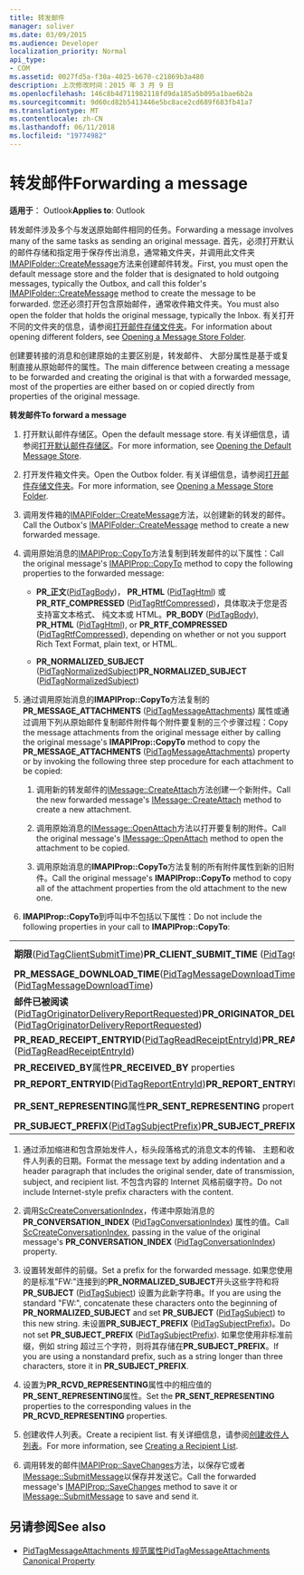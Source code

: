 ```yaml
---
title: 转发邮件
manager: soliver
ms.date: 03/09/2015
ms.audience: Developer
localization_priority: Normal
api_type:
- COM
ms.assetid: 0027fd5a-f30a-4025-b670-c21869b3a480
description: 上次修改时间：2015 年 3 月 9 日
ms.openlocfilehash: 146c8b4d711982118fd9da185a5b095a1bae6b2a
ms.sourcegitcommit: 9d60cd82b5413446e5bc8ace2cd689f683fb41a7
ms.translationtype: MT
ms.contentlocale: zh-CN
ms.lasthandoff: 06/11/2018
ms.locfileid: "19774982"
---
```

# <a name="forwarding-a-message"></a><span data-ttu-id="5e3ad-103">转发邮件</span><span class="sxs-lookup"><span data-stu-id="5e3ad-103">Forwarding a message</span></span>

<span data-ttu-id="5e3ad-104">**适用于**： Outlook</span><span class="sxs-lookup"><span data-stu-id="5e3ad-104">**Applies to**: Outlook</span></span> 
  
<span data-ttu-id="5e3ad-105">转发邮件涉及多个与发送原始邮件相同的任务。</span><span class="sxs-lookup"><span data-stu-id="5e3ad-105">Forwarding a message involves many of the same tasks as sending an original message.</span></span> <span data-ttu-id="5e3ad-106">首先，必须打开默认的邮件存储和指定用于保存传出消息，通常箱文件夹，并调用此文件夹[IMAPIFolder::CreateMessage](imapifolder-createmessage.md)方法来创建邮件转发。</span><span class="sxs-lookup"><span data-stu-id="5e3ad-106">First, you must open the default message store and the folder that is designated to hold outgoing messages, typically the Outbox, and call this folder's [IMAPIFolder::CreateMessage](imapifolder-createmessage.md) method to create the message to be forwarded.</span></span> <span data-ttu-id="5e3ad-107">您还必须打开包含原始邮件，通常收件箱文件夹。</span><span class="sxs-lookup"><span data-stu-id="5e3ad-107">You must also open the folder that holds the original message, typically the Inbox.</span></span> <span data-ttu-id="5e3ad-108">有关打开不同的文件夹的信息，请参阅[打开邮件存储文件夹](opening-a-message-store-folder.md)。</span><span class="sxs-lookup"><span data-stu-id="5e3ad-108">For information about opening different folders, see [Opening a Message Store Folder](opening-a-message-store-folder.md).</span></span>
  
<span data-ttu-id="5e3ad-109">创建要转接的消息和创建原始的主要区别是，转发邮件、 大部分属性是基于或复制直接从原始邮件的属性。</span><span class="sxs-lookup"><span data-stu-id="5e3ad-109">The main difference between creating a message to be forwarded and creating the original is that with a forwarded message, most of the properties are either based on or copied directly from properties of the original message.</span></span> 
  
<span data-ttu-id="5e3ad-110">**转发邮件**</span><span class="sxs-lookup"><span data-stu-id="5e3ad-110">**To forward a message**</span></span>
  
1. <span data-ttu-id="5e3ad-111">打开默认邮件存储区。</span><span class="sxs-lookup"><span data-stu-id="5e3ad-111">Open the default message store.</span></span> <span data-ttu-id="5e3ad-112">有关详细信息，请参阅[打开默认邮件存储区](opening-the-default-message-store.md)。</span><span class="sxs-lookup"><span data-stu-id="5e3ad-112">For more information, see [Opening the Default Message Store](opening-the-default-message-store.md).</span></span>
    
2. <span data-ttu-id="5e3ad-113">打开发件箱文件夹。</span><span class="sxs-lookup"><span data-stu-id="5e3ad-113">Open the Outbox folder.</span></span> <span data-ttu-id="5e3ad-114">有关详细信息，请参阅[打开邮件存储文件夹](opening-a-message-store-folder.md)。</span><span class="sxs-lookup"><span data-stu-id="5e3ad-114">For more information, see [Opening a Message Store Folder](opening-a-message-store-folder.md).</span></span>
    
3. <span data-ttu-id="5e3ad-115">调用发件箱的[IMAPIFolder::CreateMessage](imapifolder-createmessage.md)方法，以创建新的转发的邮件。</span><span class="sxs-lookup"><span data-stu-id="5e3ad-115">Call the Outbox's [IMAPIFolder::CreateMessage](imapifolder-createmessage.md) method to create a new forwarded message.</span></span> 
    
4. <span data-ttu-id="5e3ad-116">调用原始消息的[IMAPIProp::CopyTo](imapiprop-copyto.md)方法复制到转发邮件的以下属性：</span><span class="sxs-lookup"><span data-stu-id="5e3ad-116">Call the original message's [IMAPIProp::CopyTo](imapiprop-copyto.md) method to copy the following properties to the forwarded message:</span></span> 
    
   - <span data-ttu-id="5e3ad-117">**PR\_正文**([PidTagBody](pidtagbody-canonical-property.md))， **PR\_HTML** ([PidTagHtml](pidtaghtml-canonical-property.md)) 或**PR_RTF_COMPRESSED** ([PidTagRtfCompressed](pidtagrtfcompressed-canonical-property.md))，具体取决于您是否支持富文本格式、 纯文本或 HTML。</span><span class="sxs-lookup"><span data-stu-id="5e3ad-117">**PR\_BODY** ([PidTagBody](pidtagbody-canonical-property.md)), **PR\_HTML** ([PidTagHtml](pidtaghtml-canonical-property.md)), or **PR_RTF_COMPRESSED** ([PidTagRtfCompressed](pidtagrtfcompressed-canonical-property.md)), depending on whether or not you support Rich Text Format, plain text, or HTML.</span></span>
    
   - <span data-ttu-id="5e3ad-118">**PR\_NORMALIZED_SUBJECT** ([PidTagNormalizedSubject](pidtagnormalizedsubject-canonical-property.md))</span><span class="sxs-lookup"><span data-stu-id="5e3ad-118">**PR\_NORMALIZED_SUBJECT** ([PidTagNormalizedSubject](pidtagnormalizedsubject-canonical-property.md))</span></span> 
    
5. <span data-ttu-id="5e3ad-119">通过调用原始消息的**IMAPIProp::CopyTo**方法复制的**PR_MESSAGE_ATTACHMENTS** ([PidTagMessageAttachments](pidtagmessageattachments-canonical-property.md)) 属性或通过调用下列从原始邮件复制邮件附件每个附件要复制的三个步骤过程：</span><span class="sxs-lookup"><span data-stu-id="5e3ad-119">Copy the message attachments from the original message either by calling the original message's **IMAPIProp::CopyTo** method to copy the **PR_MESSAGE_ATTACHMENTS** ([PidTagMessageAttachments](pidtagmessageattachments-canonical-property.md)) property or by invoking the following three step procedure for each attachment to be copied:</span></span>
    
   1. <span data-ttu-id="5e3ad-120">调用新的转发邮件的[IMessage::CreateAttach](imessage-createattach.md)方法创建一个新附件。</span><span class="sxs-lookup"><span data-stu-id="5e3ad-120">Call the new forwarded message's [IMessage::CreateAttach](imessage-createattach.md) method to create a new attachment.</span></span> 
      
   2. <span data-ttu-id="5e3ad-121">调用原始消息的[IMessage::OpenAttach](imessage-openattach.md)方法以打开要复制的附件。</span><span class="sxs-lookup"><span data-stu-id="5e3ad-121">Call the original message's [IMessage::OpenAttach](imessage-openattach.md) method to open the attachment to be copied.</span></span> 
      
   3. <span data-ttu-id="5e3ad-122">调用原始消息的**IMAPIProp::CopyTo**方法复制的所有附件属性到新的旧附件。</span><span class="sxs-lookup"><span data-stu-id="5e3ad-122">Call the original message's **IMAPIProp::CopyTo** method to copy all of the attachment properties from the old attachment to the new one.</span></span> 
    
6. <span data-ttu-id="5e3ad-123">**IMAPIProp::CopyTo**到呼叫中不包括以下属性：</span><span class="sxs-lookup"><span data-stu-id="5e3ad-123">Do not include the following properties in your call to **IMAPIProp::CopyTo**:</span></span> 
    
|||
|:-----|:-----|
|<span data-ttu-id="5e3ad-124">**期限**([PidTagClientSubmitTime](pidtagclientsubmittime-canonical-property.md))</span><span class="sxs-lookup"><span data-stu-id="5e3ad-124">**PR_CLIENT_SUBMIT_TIME** ([PidTagClientSubmitTime](pidtagclientsubmittime-canonical-property.md))</span></span>  <br/> |<span data-ttu-id="5e3ad-125">**PR_MESSAGE_DELIVERY_TIME**([PidTagMessageDeliveryTime](pidtagmessagedeliverytime-canonical-property.md))</span><span class="sxs-lookup"><span data-stu-id="5e3ad-125">**PR_MESSAGE_DELIVERY_TIME** ([PidTagMessageDeliveryTime](pidtagmessagedeliverytime-canonical-property.md))</span></span>  <br/> |
|<span data-ttu-id="5e3ad-126">**PR_MESSAGE_DOWNLOAD_TIME**([PidTagMessageDownloadTime](pidtagmessagedownloadtime-canonical-property.md))</span><span class="sxs-lookup"><span data-stu-id="5e3ad-126">**PR_MESSAGE_DOWNLOAD_TIME** ([PidTagMessageDownloadTime](pidtagmessagedownloadtime-canonical-property.md))</span></span>  <br/> |<span data-ttu-id="5e3ad-127">**PR_MESSAGE_FLAGS**([PidTagMessageFlags](pidtagmessageflags-canonical-property.md))</span><span class="sxs-lookup"><span data-stu-id="5e3ad-127">**PR_MESSAGE_FLAGS** ([PidTagMessageFlags](pidtagmessageflags-canonical-property.md))</span></span>  <br/> |
|<span data-ttu-id="5e3ad-128">**邮件已被阅读**([PidTagOriginatorDeliveryReportRequested](pidtagoriginatordeliveryreportrequested-canonical-property.md))</span><span class="sxs-lookup"><span data-stu-id="5e3ad-128">**PR_ORIGINATOR_DELIVERY_REPORT_REQUESTED** ([PidTagOriginatorDeliveryReportRequested](pidtagoriginatordeliveryreportrequested-canonical-property.md))</span></span>  <br/> |<span data-ttu-id="5e3ad-129">**PR_RCVD_REPRESENTING**属性</span><span class="sxs-lookup"><span data-stu-id="5e3ad-129">**PR_RCVD_REPRESENTING** properties</span></span>  <br/> |
|<span data-ttu-id="5e3ad-130">**PR_READ_RECEIPT_ENTRYID**([PidTagReadReceiptEntryId](pidtagreadreceiptentryid-canonical-property.md))</span><span class="sxs-lookup"><span data-stu-id="5e3ad-130">**PR_READ_RECEIPT_ENTRYID** ([PidTagReadReceiptEntryId](pidtagreadreceiptentryid-canonical-property.md))</span></span>  <br/> |<span data-ttu-id="5e3ad-131">**PR_READ_RECEIPT_REQUESTED**([PidTagReadReceiptRequested](pidtagreadreceiptrequested-canonical-property.md))</span><span class="sxs-lookup"><span data-stu-id="5e3ad-131">**PR_READ_RECEIPT_REQUESTED** ([PidTagReadReceiptRequested](pidtagreadreceiptrequested-canonical-property.md))</span></span>  <br/> |
|<span data-ttu-id="5e3ad-132">**PR_RECEIVED_BY**属性</span><span class="sxs-lookup"><span data-stu-id="5e3ad-132">**PR_RECEIVED_BY** properties</span></span>  <br/> |<span data-ttu-id="5e3ad-133">**PR_REPLY_RECIPIENT**属性</span><span class="sxs-lookup"><span data-stu-id="5e3ad-133">**PR_REPLY_RECIPIENT** properties</span></span>  <br/> |
|<span data-ttu-id="5e3ad-134">**PR_REPORT_ENTRYID**([PidTagReportEntryId](pidtagreportentryid-canonical-property.md))</span><span class="sxs-lookup"><span data-stu-id="5e3ad-134">**PR_REPORT_ENTRYID** ([PidTagReportEntryId](pidtagreportentryid-canonical-property.md))</span></span>  <br/> |<span data-ttu-id="5e3ad-135">**PR_SENDER**属性</span><span class="sxs-lookup"><span data-stu-id="5e3ad-135">**PR_SENDER** properties</span></span>  <br/> |
|<span data-ttu-id="5e3ad-136">**PR_SENT_REPRESENTING**属性</span><span class="sxs-lookup"><span data-stu-id="5e3ad-136">**PR_SENT_REPRESENTING** properties</span></span>  <br/> |<span data-ttu-id="5e3ad-137">**PR_SENTMAIL_ENTRYID**([PidTagSentMailEntryId](pidtagsentmailentryid-canonical-property.md))</span><span class="sxs-lookup"><span data-stu-id="5e3ad-137">**PR_SENTMAIL_ENTRYID** ([PidTagSentMailEntryId](pidtagsentmailentryid-canonical-property.md))</span></span>  <br/> |
|<span data-ttu-id="5e3ad-138">**PR_SUBJECT_PREFIX**([PidTagSubjectPrefix](pidtagsubjectprefix-canonical-property.md))</span><span class="sxs-lookup"><span data-stu-id="5e3ad-138">**PR_SUBJECT_PREFIX** ([PidTagSubjectPrefix](pidtagsubjectprefix-canonical-property.md))</span></span>  <br/> | <br/> |
   
1. <span data-ttu-id="5e3ad-139">通过添加缩进和包含原始发件人，标头段落格式的消息文本的传输、 主题和收件人列表的日期。</span><span class="sxs-lookup"><span data-stu-id="5e3ad-139">Format the message text by adding indentation and a header paragraph that includes the original sender, date of transmission, subject, and recipient list.</span></span> <span data-ttu-id="5e3ad-140">不包含内容的 Internet 风格前缀字符。</span><span class="sxs-lookup"><span data-stu-id="5e3ad-140">Do not include Internet-style prefix characters with the content.</span></span>
    
2. <span data-ttu-id="5e3ad-141">调用[ScCreateConversationIndex](sccreateconversationindex.md)，传递中原始消息的**PR_CONVERSATION_INDEX** ([PidTagConversationIndex](pidtagconversationindex-canonical-property.md)) 属性的值。</span><span class="sxs-lookup"><span data-stu-id="5e3ad-141">Call [ScCreateConversationIndex](sccreateconversationindex.md), passing in the value of the original message's **PR_CONVERSATION_INDEX** ([PidTagConversationIndex](pidtagconversationindex-canonical-property.md)) property.</span></span>
    
3. <span data-ttu-id="5e3ad-142">设置转发邮件的前缀。</span><span class="sxs-lookup"><span data-stu-id="5e3ad-142">Set a prefix for the forwarded message.</span></span> <span data-ttu-id="5e3ad-143">如果您使用的是标准"FW:"连接到的**PR_NORMALIZED_SUBJECT**开头这些字符和将**PR_SUBJECT** ([PidTagSubject](pidtagsubject-canonical-property.md)) 设置为此新字符串。</span><span class="sxs-lookup"><span data-stu-id="5e3ad-143">If you are using the standard "FW:", concatenate these characters onto the beginning of **PR_NORMALIZED_SUBJECT** and set **PR_SUBJECT** ([PidTagSubject](pidtagsubject-canonical-property.md)) to this new string.</span></span> <span data-ttu-id="5e3ad-144">未设置**PR_SUBJECT_PREFIX** ([PidTagSubjectPrefix](pidtagsubjectprefix-canonical-property.md))。</span><span class="sxs-lookup"><span data-stu-id="5e3ad-144">Do not set **PR_SUBJECT_PREFIX** ([PidTagSubjectPrefix](pidtagsubjectprefix-canonical-property.md)).</span></span> <span data-ttu-id="5e3ad-145">如果您使用非标准前缀，例如 string 超过三个字符，则将其存储在**PR_SUBJECT_PREFIX**。</span><span class="sxs-lookup"><span data-stu-id="5e3ad-145">If you are using a nonstandard prefix, such as a string longer than three characters, store it in **PR_SUBJECT_PREFIX**.</span></span> 
    
4. <span data-ttu-id="5e3ad-146">设置为**PR_RCVD_REPRESENTING**属性中的相应值的**PR_SENT_REPRESENTING**属性。</span><span class="sxs-lookup"><span data-stu-id="5e3ad-146">Set the **PR_SENT_REPRESENTING** properties to the corresponding values in the **PR_RCVD_REPRESENTING** properties.</span></span> 
    
5. <span data-ttu-id="5e3ad-147">创建收件人列表。</span><span class="sxs-lookup"><span data-stu-id="5e3ad-147">Create a recipient list.</span></span> <span data-ttu-id="5e3ad-148">有关详细信息，请参阅[创建收件人列表](creating-a-recipient-list.md)。</span><span class="sxs-lookup"><span data-stu-id="5e3ad-148">For more information, see [Creating a Recipient List](creating-a-recipient-list.md).</span></span>
    
6. <span data-ttu-id="5e3ad-149">调用转发的邮件[IMAPIProp::SaveChanges](imapiprop-savechanges.md)方法，以保存它或者[IMessage::SubmitMessage](imessage-submitmessage.md)以保存并发送它。</span><span class="sxs-lookup"><span data-stu-id="5e3ad-149">Call the forwarded message's [IMAPIProp::SaveChanges](imapiprop-savechanges.md) method to save it or [IMessage::SubmitMessage](imessage-submitmessage.md) to save and send it.</span></span> 
    
## <a name="see-also"></a><span data-ttu-id="5e3ad-150">另请参阅</span><span class="sxs-lookup"><span data-stu-id="5e3ad-150">See also</span></span>

- [<span data-ttu-id="5e3ad-151">PidTagMessageAttachments 规范属性</span><span class="sxs-lookup"><span data-stu-id="5e3ad-151">PidTagMessageAttachments Canonical Property</span></span>](pidtagmessageattachments-canonical-property.md)

